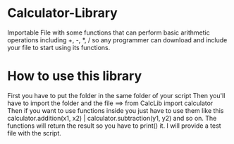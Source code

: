 # Calculator-Library
Importable File with some functions that can perform basic arithmetic operations including +, -, *, / so any programmer can download and include your file to start using its functions.

# How to use this library
First you have to put the folder in the same folder of your script
Then you'll have to import the folder and the file
==> from CalcLib import calculator
Then if you want to use functions inside you just have to use them like this
calculator.addition(x1, x2) | calculator.subtraction(y1, y2) and so on.
The functions will return the result so you have to print() it.
I will provide a test file with the script.
